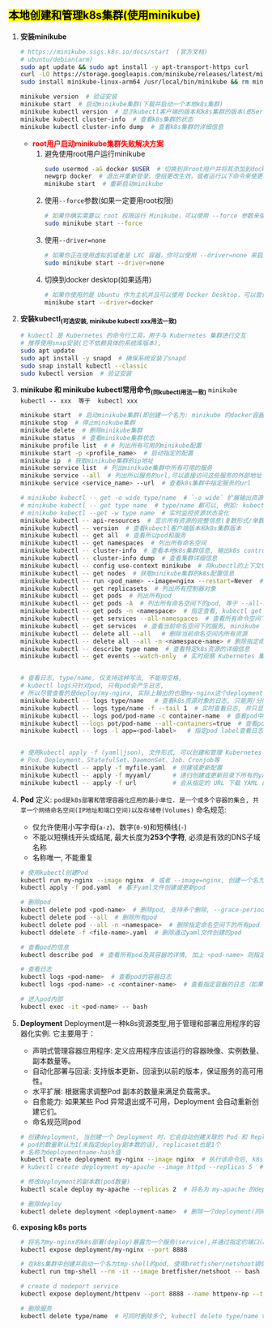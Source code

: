 ## <mark>本地创建和管理k8s集群(使用minikube)</mark> 
1. **安装minikube**
    ```bash
    # https://minikube.sigs.k8s.io/docs/start  (官方文档)
    # ubuntu/debian(arm)
    sudo apt update && sudo apt install -y apt-transport-https curl
    curl -LO https://storage.googleapis.com/minikube/releases/latest/minikube-linux-arm64
    sudo install minikube-linux-arm64 /usr/local/bin/minikube && rm minikube-linux-arm64

    minikube version  # 验证安装
    minikube start  # 启动minikube集群(下载并启动一个本地k8s集群)
    minikube kubectl version  # 显示kubectl客户端的版本和k8s集群的版本(即Server Version)
    minikube kubectl cluster-info  # 查看k8s集群的状态
    minikube kubectl cluster-info dump  # 查看k8s集群的详细信息
    ```
    - <font color=red>**root用户启动minikube集群失败解决方案**</font>
        1. 避免使用root用户运行minikube
            ```bash
            sudo usermod -aG docker $USER  # 切换到非root用户并将其添加到docker组
            newgrp docker  # 退出并重新登录，使组更改生效，或者运行以下命令来使更改立即生效
            minikube start  # 重新启动minikube
            ```
        2. 使用`--force`参数(如果一定要用root权限)
            ```bash
            # 如果你确实需要以 root 权限运行 Minikube，可以使用 --force 参数来强制启动 Minikube（尽管这并不推荐）
            sudo minikube start --force
            ```
        3. 使用`--driver=none`
            ```bash
            # 如果你正在使用虚拟机或者是 LXC 容器，你可以使用 --driver=none 来启动 Minikube，这样就不需要 Docker 驱动了
            sudo minikube start --driver=none
            ```
        4. 切换到docker desktop(如果适用)
            ```bash
            # 如果你使用的是 Ubuntu 作为主机并且可以使用 Docker Desktop，可以尝试切换到 Docker Desktop 驱动，并避免使用 root 权限
            minikube start --driver=docker
            ```
            
2. **安装kubectl<sub>(可选安装, minikube kubectl xxx用法一致)</sub>**
    ```bash
    # kubectl 是 Kubernetes 的命令行工具，用于与 Kubernetes 集群进行交互
    # 推荐使用snap安装(它不依赖具体的系统库版本), 
    sudo apt update
    sudo apt install -y snapd  # 确保系统安装了snapd
    sudo snap install kubectl --classic    
    sudo kubectl version  # 验证安装
    ```
    
3. **minikube 和 minikube kubectl常用命令<sub>(同kubectl用法一致)</sub>**
    `minikube kubectl -- xxx  等于  kubectl xxx`
    ```bash
    minikube start  # 启动minikube集群(即创建一个名为: minikube 的docker容器)
    minikube stop  # 停止minikube集群
    minikube delete  # 删除minikube集群
    minikube status  # 查看minikube集群状态
    minikube profile list  # # 列出所有可用的minikube配置
    minikube start -p <profile_name>  # 启动指定的配置
    minikube ip  # 获取minikube集群的ip地址
    minikube service list  # 列出minikube集群中所有可用的服务
    minikube service --all  # 列出所以服务的url,可以直接访问这些服务的外部地址
    minikube service <service_name> --url  # 查看k8s集群中指定服务的url
    
    # minikube kubectl -- get -o wide type/name  # `-o wide` 扩展输出资源的简要信息, -o 表示output, 还可以是`-o yaml`以yaml文件格式输出详细信息, `-o json`以json形式输出
    # minikube kubectl -- get type name  # type/name 都可以, 例如: kubectl get po/my-nginx, 也就是 kubectl get all 中的NAME列
    # minikube kubectl --get -w type name  # 实时监控资源状态变化
    minikube kubectl -- api-resources  # 显示所有资源的完整信息(复数形式/单数形式/缩写形式), 但首选复数形式 
    minikube kubectl -- version  # 查看kubectl客户端版本和k8s集群版本
    minikube kubectl -- get all  # 查看所以pod和服务
    minikube kubectl -- get namespaces  # 列出所有命名空间
    minikube kubectl -- cluster-info  # 查看本地k8s集群信息, 输出k8s control plane和CoreDNS地址, 其中ip为minukube容器的网络地址
    minikube kubectl -- cluster-info dump  # 查看集群详细信息
    minikube kubectl -- config use-context minikube  # 将kubectl的上下文切换到minikube集群
    minikube kubectl -- get nodes  # 获取minikube集群的k8s配置信息
    minikube kubectl -- run <pod_name> --image=nginx --restart=Never  # 创建pod, 名称必须以字母或数字开头和结尾, 且只能包含小写字母(a-z),数字(0-9)和短横线(-)
    minikube kubectl -- get replicasets  # 列出所有控制器对象
    minikube kubectl -- get pods  # 列出所有pod
    minikube kubectl -- get pods -A  # 列出所有命名空间下的pod, 等于 --all-namespaces
    minikube kubectl -- get pods -n <namespace>  # 指定查看, kubectl get pods -n <namespace>
    minikube kubectl -- get services --all-namespaces  # 查看所有命令空间下的服务
    minikube kubectl -- get services  # 查看当前命名空间下的服务, minikube kubectl get svc(简写)
    minikube kubectl -- delete all --all   # 删除当前命名空间内所有资源
    minikube kubectl -- delete all --all -n <namespace-name> # 删除指定命名空间下的所有资源
    minikube kubectl -- describe type name  # 查看特定k8s资源的详细信息
    minikube kubectl -- get events --watch-only  # 实时观察 Kubernetes 集群中事件流, --watch-only：开启“观察模式”，显示实时新增的事件，而不会列出已有事件


    # 查看日志, type/name, 仅支持这种写法, 不能用空格, 
    # kubectl logs只针对pod, 只有pod会产生日志, 
    # 所以尽管查看的是deploy/my-nginx, 实际上输出的也是my-nginx这个deployment管理的pod的日志
    minikube kubectl -- logs type/name   # 查看k8s资源对象的日志, 只能用/分隔开, 不能用空格
    minikube kubectl -- logs type/name -f --tail 1  # 实时查看日志, 并只显示最近1条, -1 显示所有
    minikube kubectl -- logs pod/pod-name -c container-name  # 查看pod中的容器的日志
    minikube kubectl --logs pot/pod-name --all-containers=true  # 查看pod中所有容器日志
    minikube kubectl -- logs -l app=<pod-label>   # 指定pod label查看日志


    # 使用kubectl apply -f (yaml|json), 文件形式, 可以创建和管理 Kubernetes 中的多种资源
    # Pod、Deployment、StatefulSet、DaemonSet、Job、Cronjob等
    minikube kubectl -- apply -f myfile.yaml  # 创建或更新配置
    minikube kubectl -- apply -f myyaml/      # 递归创建或更新目录下所有的yaml或yml文件
    minikube kubectl -- apply -f url          # 会从指定的 URL 下载 YAML 配置文件，并对文件中的资源执行 kubectl apply 操作。URL 可以是指向一个单个文件或配置的地址
    ```
4. **Pod**
    定义: `pod是k8s部署和管理容器化应用的最小单位. 是一个或多个容器的集合, 共享一个网络命名空间(IP地址和端口空间)以及存储卷(Volumes)`
    命名规范:
    - 仅允许使用小写字母(`a-z`)、数字(`0-9`)和短横线(`-`)
    - 不能以短横线开头或结尾, 最大长度为**253个字符**, 必须是有效的DNS子域名称
    - 名称唯一, 不能重复
    ```bash
    # 使用kubectl创建Pod
    kubectl run my-nginx --image nginx  # 或者 --image=nginx, 创建一个名为my-nginx的pod, 并使用nginx镜像
    kubectl apply -f pod.yaml  # 基于yaml文件创建或更新pod
    
    # 删除pod
    kubectl delete pod <pod-name>  # 删除pod, 支持多个删除, --grace-period=0 --force 强制删除
    kubectl delete pod --all  # 删除所有pod
    kubectl delete pod --all -n <namespace>  # 删除指定命名空间下的所有pod
    kubectl ddelete -f <file-name>.yaml  # 删除通过yaml文件创建的pod
    
    # 查看pod的信息
    kubectl describe pod  # 查看所有pod及其容器的详情, 加上 <pod-name> 则指定查看
    
    # 查看日志
    kubectl logs <pod-name>  # 查看pod的容器日志
    kubectl logs <pod-name> -c <container-name>  # 查看指定容器的日志（如果 Pod 有多个容器）
    
    # 进入pod内部
    kubectl exec -it <pod-name> -- bash
    ```
5. **Deployment**
    Deployment是一种k8s资源类型,用于管理和部署应用程序的容器化实例. 
    它主要用于：
    - 声明式管理容器应用程序: 定义应用程序应该运行的容器映像、实例数量、副本数量等。
    - 自动化部署与回滚: 支持版本更新、回滚到以前的版本，保证服务的高可用性。
    - 水平扩展: 根据需求调整Pod 副本的数量来满足负载需求。
    - 自愈能力: 如果某些 Pod 异常退出或不可用，Deployment 会自动重新创建它们。
    - 命名规范同pod
    ```bash
    # 创建deployment, 当创建一个 Deployment 时，它会自动创建关联的 Pod 和 ReplicaSet
    # pod的数量默认为1(未指定deploy副本数的话), replicaset也是1个
    # 名称为deploymentname-hash值
    kubectl create deployment my-nginx --image nginx  # 执行该命令后, k8s会创建一个deployment, 并启动一个nginx容器(使用nginx镜像). 默认情况下, deployment会创建一个pod, 并将其副本数设置为1, 除非在命令中显示指定副本数
    # kubectl create deployment my-apache --image httpd --replicas 5  # --replicas 是指定副本数, 也就是说会启动 5 个, 名为my-apache的pod
    
    # 修改deployment的副本数(pod数量)
    kubectl scale deploy my-apache --replicas 2  # 将名为 my-apache 的deploy的副本数设置为2(不管原来是多少)
    
    # 删除deploy
    kubectl delete deployment <deployment-name>  # 删除一个deployment(同时把附带的pod也会删除掉)
    ```
6. **exposing k8s ports**
    ```bash
    # 将名为my-nginx的k8s部署(deploy)暴露为一个服务(service),并通过指定的端口(8888)对外提供访问
    kubectl expose deployment/my-nginx --port 8888 
    
    # 在k8s集群中创建并启动一个名为tmp-shell的pod, 使用bretfisher/netshoot镜像,并在该容器中启动一个 Bash shell 供用户进行操作。容器终止后会自动删除
    kubectl run tmp-shell --rm -it --image bretfisher/netshoot -- bash 
    
    # create d nodeport service
    kubectl expose deployment/httpenv --port 8888 --name httpenv-np --type NodePort
    
    # 删除服务
    kubectl delete type/name  # 可同时删除多个, kubectl delete type/name type/name
    
    ```
